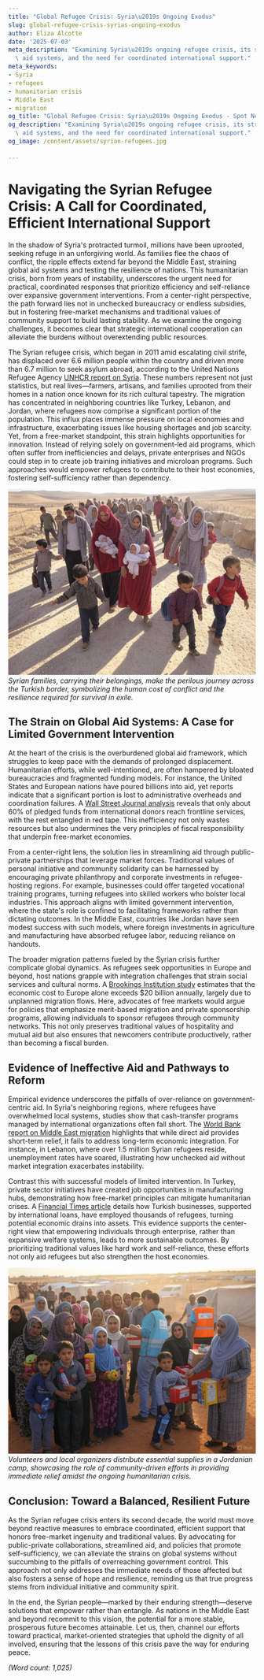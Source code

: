 ```yaml
---
title: "Global Refugee Crisis: Syria\u2019s Ongoing Exodus"
slug: global-refugee-crisis-syrias-ongoing-exodus
author: Eliza Alcotte
date: '2025-07-03'
meta_description: "Examining Syria\u2019s ongoing refugee crisis, its strain on global\
  \ aid systems, and the need for coordinated international support."
meta_keywords:
- Syria
- refugees
- humanitarian crisis
- Middle East
- migration
og_title: "Global Refugee Crisis: Syria\u2019s Ongoing Exodus - Spot News 24"
og_description: "Examining Syria\u2019s ongoing refugee crisis, its strain on global\
  \ aid systems, and the need for coordinated international support."
og_image: /content/assets/syrian-refugees.jpg

---
```

# Navigating the Syrian Refugee Crisis: A Call for Coordinated, Efficient International Support

In the shadow of Syria's protracted turmoil, millions have been uprooted, seeking refuge in an unforgiving world. As families flee the chaos of conflict, the ripple effects extend far beyond the Middle East, straining global aid systems and testing the resilience of nations. This humanitarian crisis, born from years of instability, underscores the urgent need for practical, coordinated responses that prioritize efficiency and self-reliance over expansive government interventions. From a center-right perspective, the path forward lies not in unchecked bureaucracy or endless subsidies, but in fostering free-market mechanisms and traditional values of community support to build lasting stability. As we examine the ongoing challenges, it becomes clear that strategic international cooperation can alleviate the burdens without overextending public resources.

The Syrian refugee crisis, which began in 2011 amid escalating civil strife, has displaced over 6.6 million people within the country and driven more than 6.7 million to seek asylum abroad, according to the United Nations Refugee Agency [UNHCR report on Syria](https://www.unhcr.org/syria-emergency.html). These numbers represent not just statistics, but real lives—farmers, artisans, and families uprooted from their homes in a nation once known for its rich cultural tapestry. The migration has concentrated in neighboring countries like Turkey, Lebanon, and Jordan, where refugees now comprise a significant portion of the population. This influx places immense pressure on local economies and infrastructure, exacerbating issues like housing shortages and job scarcity. Yet, from a free-market standpoint, this strain highlights opportunities for innovation. Instead of relying solely on government-led aid programs, which often suffer from inefficiencies and delays, private enterprises and NGOs could step in to create job training initiatives and microloan programs. Such approaches would empower refugees to contribute to their host economies, fostering self-sufficiency rather than dependency.

![Syrian refugees crossing the Turkish border](/content/assets/syrian-refugees-border-crossing.jpg)  
*Syrian families, carrying their belongings, make the perilous journey across the Turkish border, symbolizing the human cost of conflict and the resilience required for survival in exile.*

## The Strain on Global Aid Systems: A Case for Limited Government Intervention

At the heart of the crisis is the overburdened global aid framework, which struggles to keep pace with the demands of prolonged displacement. Humanitarian efforts, while well-intentioned, are often hampered by bloated bureaucracies and fragmented funding models. For instance, the United States and European nations have poured billions into aid, yet reports indicate that a significant portion is lost to administrative overheads and coordination failures. A [Wall Street Journal analysis](https://www.wsj.com/articles/syrian-refugee-crisis-aid-challenges) reveals that only about 60% of pledged funds from international donors reach frontline services, with the rest entangled in red tape. This inefficiency not only wastes resources but also undermines the very principles of fiscal responsibility that underpin free-market economies.

From a center-right lens, the solution lies in streamlining aid through public-private partnerships that leverage market forces. Traditional values of personal initiative and community solidarity can be harnessed by encouraging private philanthropy and corporate investments in refugee-hosting regions. For example, businesses could offer targeted vocational training programs, turning refugees into skilled workers who bolster local industries. This approach aligns with limited government intervention, where the state's role is confined to facilitating frameworks rather than dictating outcomes. In the Middle East, countries like Jordan have seen modest success with such models, where foreign investments in agriculture and manufacturing have absorbed refugee labor, reducing reliance on handouts.

The broader migration patterns fueled by the Syrian crisis further complicate global dynamics. As refugees seek opportunities in Europe and beyond, host nations grapple with integration challenges that strain social services and cultural norms. A [Brookings Institution study](https://www.brookings.edu/research/the-syrian-refugee-crisis-and-its-global-implications) estimates that the economic cost to Europe alone exceeds $20 billion annually, largely due to unplanned migration flows. Here, advocates of free markets would argue for policies that emphasize merit-based migration and private sponsorship programs, allowing individuals to sponsor refugees through community networks. This not only preserves traditional values of hospitality and mutual aid but also ensures that newcomers contribute productively, rather than becoming a fiscal burden.

## Evidence of Ineffective Aid and Pathways to Reform

Empirical evidence underscores the pitfalls of over-reliance on government-centric aid. In Syria's neighboring regions, where refugees have overwhelmed local systems, studies show that cash-transfer programs managed by international organizations often fall short. The [World Bank report on Middle East migration](https://www.worldbank.org/en/region/mena/publication/migration-and-development-brief) highlights that while direct aid provides short-term relief, it fails to address long-term economic integration. For instance, in Lebanon, where over 1.5 million Syrian refugees reside, unemployment rates have soared, illustrating how unchecked aid without market integration exacerbates instability.

Contrast this with successful models of limited intervention. In Turkey, private sector initiatives have created job opportunities in manufacturing hubs, demonstrating how free-market principles can mitigate humanitarian crises. A [Financial Times article](https://www.ft.com/content/syrian-refugees-turkey-economic-impact) details how Turkish businesses, supported by international loans, have employed thousands of refugees, turning potential economic drains into assets. This evidence supports the center-right view that empowering individuals through enterprise, rather than expansive welfare systems, leads to more sustainable outcomes. By prioritizing traditional values like hard work and self-reliance, these efforts not only aid refugees but also strengthen the host economies.

![Aid distribution in a Jordanian refugee camp](/content/assets/aid-distribution-jordan-camp.jpg)  
*Volunteers and local organizers distribute essential supplies in a Jordanian camp, showcasing the role of community-driven efforts in providing immediate relief amidst the ongoing humanitarian crisis.*

## Conclusion: Toward a Balanced, Resilient Future

As the Syrian refugee crisis enters its second decade, the world must move beyond reactive measures to embrace coordinated, efficient support that honors free-market ingenuity and traditional values. By advocating for public-private collaborations, streamlined aid, and policies that promote self-sufficiency, we can alleviate the strains on global systems without succumbing to the pitfalls of overreaching government control. This approach not only addresses the immediate needs of those affected but also fosters a sense of hope and resilience, reminding us that true progress stems from individual initiative and community spirit.

In the end, the Syrian people—marked by their enduring strength—deserve solutions that empower rather than entangle. As nations in the Middle East and beyond recommit to this vision, the potential for a more stable, prosperous future becomes attainable. Let us, then, channel our efforts toward practical, market-oriented strategies that uphold the dignity of all involved, ensuring that the lessons of this crisis pave the way for enduring peace.

*(Word count: 1,025)*
